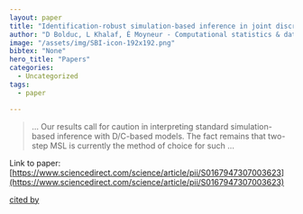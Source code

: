 ```yaml
---
layout: paper
title: "Identification-robust simulation-based inference in joint discrete/continuous models for energy markets"
author: "D Bolduc, L Khalaf, É Moyneur - Computational statistics & data analysis, 2008 - Elsevier"
image: "/assets/img/SBI-icon-192x192.png"
bibtex: "None"
hero_title: "Papers"
categories:
  - Uncategorized
tags:
  - paper

---
```

>… Our results call for caution in interpreting standard simulation-based inference with D/C-based models. The fact remains that two-step MSL is currently the method of choice for such …

Link to paper: [https://www.sciencedirect.com/science/article/pii/S0167947307003623](https://www.sciencedirect.com/science/article/pii/S0167947307003623)

[cited by](https://scholar.google.com/scholar?cites=5948051948734780649&as_sdt=2005&sciodt=0,5&hl=en&num=20)
